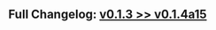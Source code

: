 ## Full Changelog: [v0.1.3 >> v0.1.4a15](https://github.com/SpikingNeurons/toolcraft/compare/v0.1.3...v0.1.4a15)
